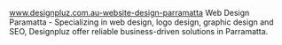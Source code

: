 www.designpluz.com.au-website-design-parramatta
Web Design Paramatta - Specializing in web design, logo design, graphic design and SEO, Designpluz offer reliable business-driven solutions in Parramatta.
